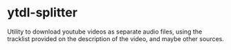 # ytdl-splitter
Utility to download youtube videos as separate audio files, using the tracklist provided on the description of the video, and maybe other sources.
